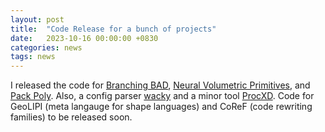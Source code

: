 ```yaml
---
layout: post
title:  "Code Release for a bunch of projects"
date:   2023-10-16 00:00:00 +0830
categories: news
tags: news
---
```


I released the code for [Branching BAD](https://github.com/BardOfCodes/branching_bad), [Neural Volumetric Primitives](https://github.com/BardOfCodes/neural_volumetric_envelopes), and [Pack Poly](https://github.com/BardOfCodes/pack_poly). Also, a config parser [wacky](https://github.com/BardOfCodes/wacky) and a minor tool [ProcXD](https://github.com/BardOfCodes/procXD). Code for GeoLIPI (meta langauge for shape languages) and CoReF (code rewriting families) to be released soon.